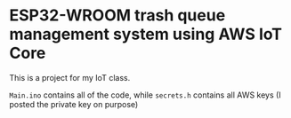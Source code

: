 # ESP32-WROOM trash queue management system using AWS IoT Core
This is a project for my IoT class.

`Main.ino` contains all of the code, while `secrets.h` contains all AWS keys (I posted the private key on purpose)
